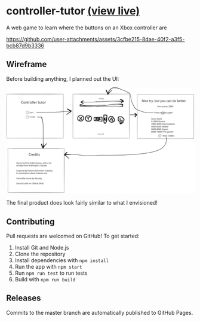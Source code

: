 # controller-tutor [(view live)](https://adamjones.me/controller-tutor/)

A web game to learn where the buttons on an Xbox controller are

https://github.com/user-attachments/assets/3cfbe215-8dae-40f2-a3f5-bcb87d9b3336

## Wireframe

Before building anything, I planned out the UI:

![](./wireframe-plan.excalidraw.svg)

The final product does look fairly similar to what I envisioned!

## Contributing

Pull requests are welcomed on GitHub! To get started:

1. Install Git and Node.js
2. Clone the repository
3. Install dependencies with `npm install`
4. Run the app with `npm start`
5. Run `npm run test` to run tests
6. Build with `npm run build`

## Releases

Commits to the master branch are automatically published to GitHub Pages.
